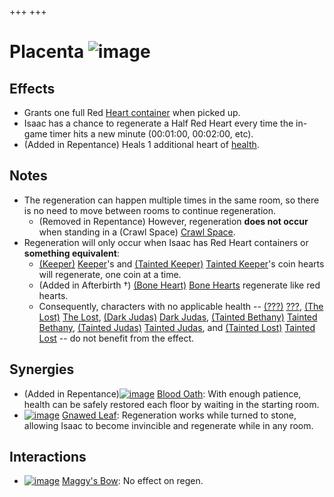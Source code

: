 +++
+++

 # Placenta ![image](/image/Placenta.png) 

Effects
---------


* Grants one full Red [Heart container](/wiki/Heart_container "Heart container") when picked up.
* Isaac has a chance to regenerate a Half Red Heart every time the in-game timer hits a new minute (00:01:00, 00:02:00, etc).
* (Added in Repentance) Heals 1 additional heart of [health](/wiki/Health "Health").


Notes
-------


* The regeneration can happen multiple times in the same room, so there is no need to move between rooms to continue regeneration.
	+ (Removed in Repentance) However, regeneration **does not occur** when standing in a (Crawl Space) [Crawl Space](/wiki/Crawl_Space "Crawl Space").
* Regeneration will only occur when Isaac has Red Heart containers or **something equivalent**:
	+ [(Keeper)](/wiki/Keeper "Keeper") [Keeper](/wiki/Keeper "Keeper")'s and  [(Tainted Keeper)](/wiki/Tainted_Keeper "Tainted Keeper") [Tainted Keeper](/wiki/Tainted_Keeper "Tainted Keeper")'s coin hearts will regenerate, one coin at a time.
	+ (Added in Afterbirth †) [(Bone Heart)](/wiki/Bone_Heart "Bone Heart") [Bone Hearts](/wiki/Bone_Heart "Bone Heart") regenerate like red hearts.
	+ Consequently, characters with no applicable health --  [(???)](/wiki/%3F%3F%3F_(Character) "???") [???](/wiki/%3F%3F%3F_(Character) "??? (Character)"),  [(The Lost)](/wiki/The_Lost "The Lost") [The Lost](/wiki/The_Lost "The Lost"),  [(Dark Judas)](/wiki/Dark_Judas "Dark Judas") [Dark Judas](/wiki/Dark_Judas "Dark Judas"),  [(Tainted Bethany)](/wiki/Tainted_Bethany "Tainted Bethany") [Tainted Bethany](/wiki/Tainted_Bethany "Tainted Bethany"),  [(Tainted Judas)](/wiki/Tainted_Judas "Tainted Judas") [Tainted Judas](/wiki/Tainted_Judas "Tainted Judas"), and  [(Tainted Lost)](/wiki/Tainted_Lost "Tainted Lost") [Tainted Lost](/wiki/Tainted_Lost "Tainted Lost") -- do not benefit from the effect.


Synergies
-----------


* (Added in Repentance)[![image](/image/Blood_Oath.png)](/wiki/Blood_Oath "Blood Oath") [Blood Oath](/wiki/Blood_Oath "Blood Oath"): With enough patience, health can be safely restored each floor by waiting in the starting room.
* [![image](/image/Gnawed_Leaf.png)](/wiki/Gnawed_Leaf "Gnawed Leaf") [Gnawed Leaf](/wiki/Gnawed_Leaf "Gnawed Leaf"): Regeneration works while turned to stone, allowing Isaac to become invincible and regenerate while in any room.


Interactions
--------------


* [![image](/image/Maggy%27s_Bow.png)](/wiki/Maggy%27s_Bow "Maggy's Bow") [Maggy's Bow](/wiki/Maggy%27s_Bow "Maggy's Bow"): No effect on regen.


